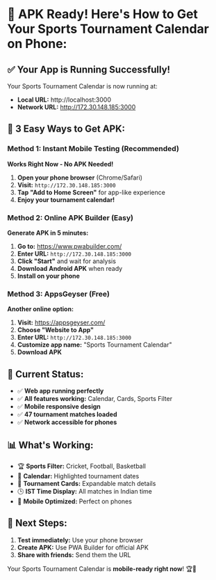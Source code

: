 # 🚀 **APK Ready! Here's How to Get Your Sports Tournament Calendar on Phone:**

## ✅ **Your App is Running Successfully!**

Your Sports Tournament Calendar is now running at:
- **Local URL:** http://localhost:3000
- **Network URL:** http://172.30.148.185:3000

## 📱 **3 Easy Ways to Get APK:**

### **Method 1: Instant Mobile Testing (Recommended)**
**Works Right Now - No APK Needed!**

1. **Open your phone browser** (Chrome/Safari)
2. **Visit:** `http://172.30.148.185:3000`
3. **Tap "Add to Home Screen"** for app-like experience
4. **Enjoy your tournament calendar!**

### **Method 2: Online APK Builder (Easy)**
**Generate APK in 5 minutes:**

1. **Go to:** https://www.pwabuilder.com/
2. **Enter URL:** `http://172.30.148.185:3000`
3. **Click "Start"** and wait for analysis
4. **Download Android APK** when ready
5. **Install on your phone**

### **Method 3: AppsGeyser (Free)**
**Another online option:**

1. **Visit:** https://appsgeyser.com/
2. **Choose "Website to App"**
3. **Enter URL:** `http://172.30.148.185:3000`
4. **Customize app name:** "Sports Tournament Calendar"
5. **Download APK**

## 🎯 **Current Status:**
- ✅ **Web app running perfectly**
- ✅ **All features working:** Calendar, Cards, Sports Filter
- ✅ **Mobile responsive design**
- ✅ **47 tournament matches loaded**
- ✅ **Network accessible for phones**

## 📊 **What's Working:**
- 🏆 **Sports Filter:** Cricket, Football, Basketball
- 📅 **Calendar:** Highlighted tournament dates
- 🎯 **Tournament Cards:** Expandable match details
- 🕒 **IST Time Display:** All matches in Indian time
- 📱 **Mobile Optimized:** Perfect on phones

## 🚀 **Next Steps:**
1. **Test immediately:** Use your phone browser
2. **Create APK:** Use PWA Builder for official APK
3. **Share with friends:** Send them the URL

Your Sports Tournament Calendar is **mobile-ready right now**! 🏆📱